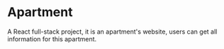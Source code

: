 # Apartment
A React full-stack project, it is an apartment's website, users can get all information for this apartment.
